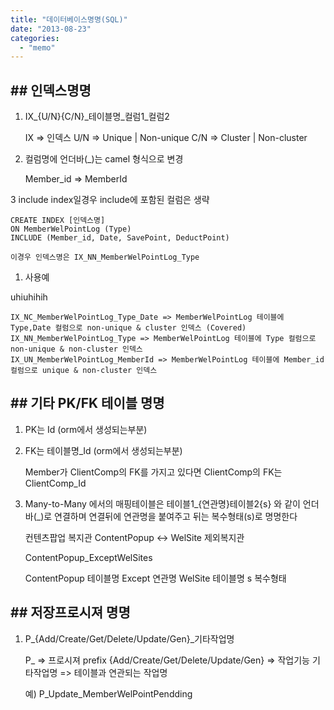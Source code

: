 ```yaml
---
title: "데이터베이스명명(SQL)"
date: "2013-08-23"
categories: 
  - "memo"
---
```


## \## 인덱스명명

1. IX\_{U/N}{C/N}_테이블명_컬럼1\_컬럼2
    
    IX => 인덱스 U/N => Unique | Non-unique C/N => Cluster | Non-cluster
    
2. 컬럼명에 언더바(\_)는 camel 형식으로 변경
    
    Member\_id => MemberId
    

3 include index일경우 include에 포함된 컬럼은 생략

```
CREATE INDEX [인덱스명] 
ON MemberWelPointLog (Type)
INCLUDE (Member_id, Date, SavePoint, DeductPoint)

이경우 인덱스명은 IX_NN_MemberWelPointLog_Type
```

1. 사용예

uhiuhihih

```
IX_NC_MemberWelPointLog_Type_Date => MemberWelPointLog 테이블에 Type,Date 컬럼으로 non-unique & cluster 인덱스 (Covered) 
IX_NN_MemberWelPointLog_Type => MemberWelPointLog 테이블에 Type 컬럼으로 non-unique & non-cluster 인덱스 
IX_UN_MemberWelPointLog_MemberId => MemberWelPointLog 테이블에 Member_id 컬럼으로 unique & non-cluster 인덱스
```

## \## 기타 PK/FK 테이블 명명

1. PK는 Id (orm에서 생성되는부분)
    
2. FK는 테이블명\_Id (orm에서 생성되는부분)
    
    Member가 ClientComp의 FK를 가지고 있다면 ClientComp의 FK는 ClientComp\_Id
    
3. Many-to-Many 에서의 매핑테이블은 테이블1\_{연관명}테이블2{s} 와 같이 언더바(\_)로 연결하며 연결뒤에 연관명을 붙여주고 뒤는 복수형태(s)로 명명한다
    
    컨텐츠팝업 복지관 ContentPopup <-> WelSite 제외복지관
    
    ContentPopup\_ExceptWelSites
    
    ContentPopup 테이블명 Except 연관명 WelSite 테이블명 s 복수형태
    

## \## 저장프로시져 명명

1. P\_{Add/Create/Get/Delete/Update/Gen}\_기타작업명
    
    P\_ => 프로시져 prefix {Add/Create/Get/Delete/Update/Gen} => 작업기능 기타작업명 => 테이블과 연관되는 작업명
    
    예) P\_Update\_MemberWelPointPendding

